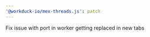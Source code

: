 ```yaml
---
'@workduck-io/mex-threads.js': patch
---
```


Fix issue with port in worker getting replaced in new tabs
